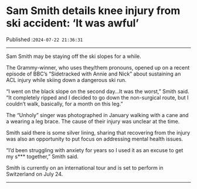 # Sam Smith details knee injury from ski accident: ‘It was awful’

Published :`2024-07-22 21:36:31`

---

Sam Smith may be staying off the ski slopes for a while.

The Grammy-winner, who uses they/them pronouns, opened up on a recent episode of BBC’s “Sidetracked with Annie and Nick” about sustaining an ACL injury while skiing down a dangerous ski run.

“I went on the black slope on the second day…It was the worst,” Smith said. “It completely ripped and I decided to go down the non-surgical route, but I couldn’t walk, basically, for a month on this leg.”

The “Unholy” singer was photographed in January walking with a cane and a wearing a leg brace. The cause of their injury was unclear at the time.

Smith said there is some silver lining, sharing that recovering from the injury was also an opportunity to put focus on addressing mental health issues.

“I’d been struggling with anxiety for years so I used it as an excuse to get my s*** together,” Smith said.

Smith is currently on an international tour and is set to perform in Switzerland on July 24.

---

